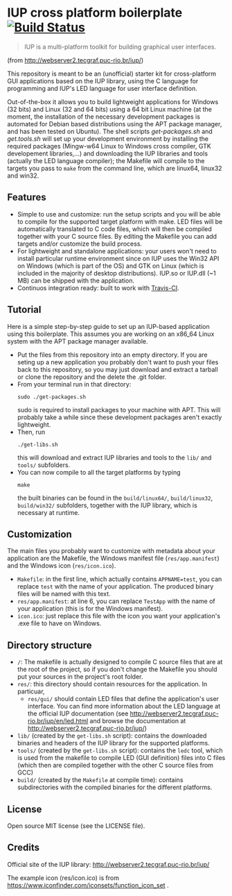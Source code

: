 # IUP cross platform boilerplate [![Build Status](https://travis-ci.org/gianluca-nitti/iup-cp-boilerplate.svg?branch=master)](https://travis-ci.org/gianluca-nitti/iup-cp-boilerplate)

> IUP is a multi-platform toolkit for building graphical user interfaces.

(from http://webserver2.tecgraf.puc-rio.br/iup/)

This repository is meant to be an (unofficial) starter kit for cross-platform GUI applications based on the IUP library, using the C language for programming and IUP's LED language for user interface definition.

Out-of-the-box it allows you to build lightweight applications for Windows (32 bits) and Linux (32 and 64 bits) using a 64 bit Linux machine (at the moment, the installation of the necessary development packages is automated for Debian based distributions using the APT package manager, and has been tested on Ubuntu). The shell scripts *get-packages.sh* and *get.tools.sh* will set up your development environment by installing the required packages (Mingw-w64 Linux to Windows cross compiler, GTK developement libraries,...) and downloading the IUP libraries and tools (actually the LED language compiler); the Makefile will compile to the targets you pass to ```make``` from the command line, which are linux64, linux32 and win32.

## Features
- Simple to use and customize: run the setup scripts and you will be able to compile for the supported target platform with make. LED files will be automatically translated to C code files, which will then be compiled together with your C source files. By editing the Makefile you can add targets and/or customize the build process.
- For lightweight and standalone applications: your users won't need to install particular runtime environment since on IUP uses the Win32 API on Windows (which is part of the OS) and GTK on Linux (which is included in the majority of desktop distributions). IUP.so or IUP.dll (~1 MB) can be shipped with the application.
- Continuos integration ready: built to work with [Travis-CI](https://travis-ci.org/).

## Tutorial
Here is a simple step-by-step guide to set up an IUP-based application using this boilerplate. This assumes you are working on an x86_64 Linux system with the APT package manager available.

- Put the files from this repository into an empty directory. If you are seting up a new application you probably don't want to push your files back to this repository, so you may just download and extract a tarball or clone the repository and the delete the .git folder.
- From your terminal run in that directory:
    ```
    sudo ./get-packages.sh
    ```
    sudo is required to install packages to your machine with APT. This will probably take a while since these development packages aren't exactly lightweight.
- Then, run
    ```
    ./get-libs.sh
    ```
    this will download and extract IUP libraries and tools to the ```lib/``` and ```tools/``` subfolders.
- You can now compile to all the target platforms by typing
    ```
    make
    ```
    the built binaries can be found in the ```build/linux64/```, ```build/linux32```, ```build/win32/``` subfolders, together with the IUP library, which is necessary at runtime.
    
## Customization
The main files you probably want to customize with metadata about your application are the Makefile, the Windows manifest file (```res/app.manifest```) and the Windows icon (```res/icon.ico```).

- ```Makefile```: in the first line, which actually contains ```APPNAME=test```, you can replace ```test``` with the name of your application. The produced binary files will be named with this text.
- ```res/app.manifest```: at line 6, you can replace ```TestApp``` with the name of your application (this is for the Windows manifest).
- ```icon.ico```: just replace this file with the icon you want your application's .exe file to have on Windows.

## Directory structure
- ```/```: The makefile is actually designed to compile C source files that are at the root of the project, so if you don't change the Makefile you should put your sources in the project's root folder.
- ```res/```: this directory should contain resources for the application. In particuar,
  - ```res/gui/``` should contain LED files that define the application's user interface. You can find more information about the LED language at the official IUP documentation (see http://webserver2.tecgraf.puc-rio.br/iup/en/led.html and browse the documentation at http://webserver2.tecgraf.puc-rio.br/iup/)
- ```lib/``` (created by the ```get-libs.sh``` script): contains the downloaded binaries and headers of the IUP library for the supported platforms.
- ```tools/``` (created by the ```get-libs.sh``` script): contains the ```ledc``` tool, which is used from the makefile to compile LED (GUI definition) files into C files (which then are compiled together with the other C source files from GCC)
- ```build/``` (created by the ```Makefile``` at compile time): contains subdirectories with the compiled binaries for the different platforms.

## License
Open source MIT license (see the LICENSE file).

## Credits
Official site of the IUP library: http://webserver2.tecgraf.puc-rio.br/iup/

The example icon (res/icon.ico) is from https://www.iconfinder.com/iconsets/function_icon_set .
